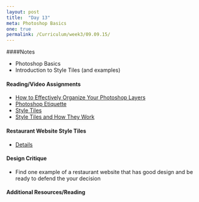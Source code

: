 ```yaml
---
layout: post
title:  "Day 13"
meta: Photoshop Basics
one: true
permalink: /Curriculum/week3/09.09.15/
---
```

####Notes
- Photoshop Basics
- Introduction to Style Tiles (and examples)

#### Reading/Video Assignments
- [How to Effectively Organize Your Photoshop Layers](http://www.webdesignerdepot.com/2009/08/how-to-effectively-organize-your-photoshop-layers/)
- [Photoshop Etiquette](http://photoshopetiquette.com/)
- [Style Tiles](http://styletil.es/)
- [Style Tiles and How They Work](http://alistapart.com/article/style-tiles-and-how-they-work)

#### Restaurant Website Style Tiles
- [Details](/09.09.15/restaurant-website-style-tiles/)

#### Design Critique
- Find one example of a restaurant website that has good design and be ready to defend the your decision

#### Additional Resources/Reading


